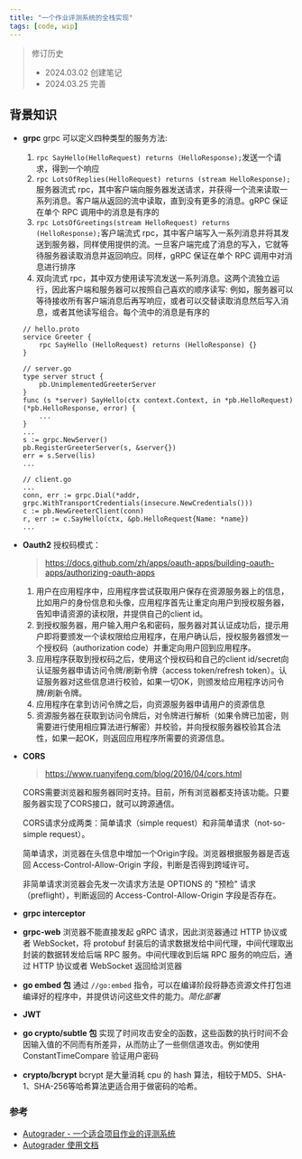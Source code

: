 ```yaml
---
title: "一个作业评测系统的全栈实现"
tags: [code, wip]
---
```


<!--more-->


> 修订历史
> - 2024.03.02 创建笔记
> - 2024.03.25 完善


## 背景知识
- **grpc** grpc 可以定义四种类型的服务方法:
    1. `rpc SayHello(HelloRequest) returns (HelloResponse);`发送一个请求，得到一个响应
    2. `rpc LotsOfReplies(HelloRequest) returns (stream HelloResponse);`服务器流式 rpc，其中客户端向服务器发送请求，并获得一个流来读取一系列消息。客户端从返回的流中读取，直到没有更多的消息。gRPC 保证在单个 RPC 调用中的消息是有序的
    3. `rpc LotsOfGreetings(stream HelloRequest) returns (HelloResponse);`客户端流式 rpc，其中客户端写入一系列消息并将其发送到服务器，同样使用提供的流。一旦客户端完成了消息的写入，它就等待服务器读取消息并返回响应。同样，gRPC 保证在单个 RPC 调用中对消息进行排序
    4. 双向流式 rpc，其中双方使用读写流发送一系列消息。这两个流独立运行，因此客户端和服务器可以按照自己喜欢的顺序读写: 例如，服务器可以等待接收所有客户端消息后再写响应，或者可以交替读取消息然后写入消息，或者其他读写组合。每个流中的消息是有序的
    ```
    // hello.proto
    service Greeter {
        rpc SayHello (HelloRequest) returns (HelloResponse) {}
    }

    // server.go
    type server struct {
        pb.UnimplementedGreeterServer
    }
    func (s *server) SayHello(ctx context.Context, in *pb.HelloRequest) (*pb.HelloResponse, error) {
        ...
    }
    ... 
    s := grpc.NewServer()
    pb.RegisterGreeterServer(s, &server{})
    err = s.Serve(lis)
    ...

    // client.go
    ...
    conn, err := grpc.Dial(*addr, grpc.WithTransportCredentials(insecure.NewCredentials()))
    c := pb.NewGreeterClient(conn)
    r, err := c.SayHello(ctx, &pb.HelloRequest{Name: *name})
    ...
    ```

- **Oauth2** 授权码模式：
    > https://docs.github.com/zh/apps/oauth-apps/building-oauth-apps/authorizing-oauth-apps
    1. 用户在应用程序中，应用程序尝试获取用户保存在资源服务器上的信息，比如用户的身份信息和头像，应用程序首先让重定向用户到授权服务器，告知申请资源的读权限，并提供自己的client id。
    2. 到授权服务器，用户输入用户名和密码，服务器对其认证成功后，提示用户即将要颁发一个读权限给应用程序，在用户确认后，授权服务器颁发一个授权码（authorization code）并重定向用户回到应用程序。
    3. 应用程序获取到授权码之后，使用这个授权码和自己的client id/secret向认证服务器申请访问令牌/刷新令牌（access token/refresh token）。认证服务器对这些信息进行校验，如果一切OK，则颁发给应用程序访问令牌/刷新令牌。
    4. 应用程序在拿到访问令牌之后，向资源服务器申请用户的资源信息
    5. 资源服务器在获取到访问令牌后，对令牌进行解析（如果令牌已加密，则需要进行使用相应算法进行解密）并校验，并向授权服务器校验其合法性，如果一起OK，则返回应用程序所需要的资源信息。

- **CORS** 
    > https://www.ruanyifeng.com/blog/2016/04/cors.html

    CORS需要浏览器和服务器同时支持。目前，所有浏览器都支持该功能。只要服务器实现了CORS接口，就可以跨源通信。

    CORS请求分成两类：简单请求（simple request）和非简单请求（not-so-simple request）。
    
    简单请求，浏览器在头信息中增加一个Origin字段。浏览器根据服务器是否返回 Access-Control-Allow-Origin 字段，判断是否得到跨域许可。
    
    非简单请求浏览器会先发一次请求方法是 OPTIONS 的 "预检" 请求（preflight），判断返回的 Access-Control-Allow-Origin 字段是否存在。

- **grpc interceptor**
- **grpc-web** 浏览器不能直接发起 gRPC 请求，因此浏览器通过 HTTP 协议或者 WebSocket，将 protobuf 封装后的请求数据发给中间代理，中间代理取出封装的数据转发给后端 RPC 服务。中间代理收到后端 RPC 服务的响应后，通过 HTTP 协议或者 WebSocket 返回给浏览器
- **go embed 包** 通过 `//go:embed` 指令，可以在编译阶段将静态资源文件打包进编译好的程序中，并提供访问这些文件的能力。*简化部署*
- **JWT**
- **go crypto/subtle 包** 实现了时间攻击安全的函数，这些函数的执行时间不会因输入值的不同而有所差异，从而防止了一些侧信道攻击。例如使用 ConstantTimeCompare 验证用户密码
- **crypto/bcrypt** bcrypt 是大量消耗 cpu 的 hash 算法，相较于MD5、SHA-1、SHA-256等哈希算法更适合用于做密码的哈希。

### 参考
- [Autograder - 一个适合项目作业的评测系统](https://zhuanlan.zhihu.com/p/479027855)
- [Autograder 使用文档](https://autograder-docs.howardlau.me/)